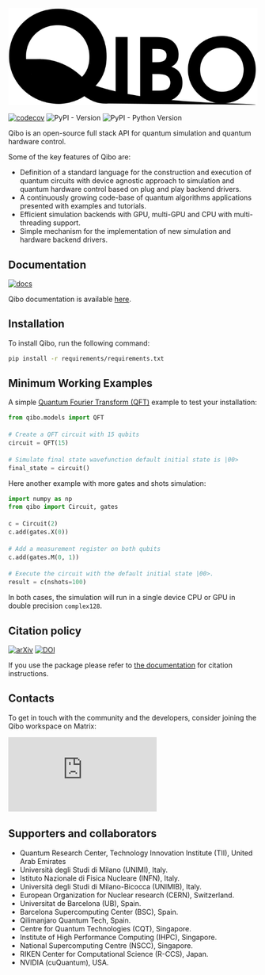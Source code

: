 ![Logo](https://github.com/qiboteam/qibo/blob/master/doc/source/_static/qibo_logo_dark.svg)

[![codecov](https://codecov.io/gh/qiboteam/qibo/branch/master/graph/badge.svg?token=1EKZKVEVX0)](https://codecov.io/gh/qiboteam/qibo)
![PyPI - Version](https://img.shields.io/pypi/v/qibo)
![PyPI - Python Version](https://img.shields.io/pypi/pyversions/qibo)

Qibo is an open-source full stack API for quantum simulation and quantum hardware control.

Some of the key features of Qibo are:
- Definition of a standard language for the construction and execution of quantum circuits with device agnostic approach to simulation and quantum hardware control based on plug and play backend drivers.
- A continuously growing code-base of quantum algorithms applications presented with examples and tutorials.
- Efficient simulation backends with GPU, multi-GPU and CPU with multi-threading support.
- Simple mechanism for the implementation of new simulation and hardware backend drivers.

## Documentation

[![docs](https://github.com/qiboteam/qibo/actions/workflows/publish.yml/badge.svg)](https://qibo.science/qibo/stable/)

Qibo documentation is available [here](https://qibo.science).

## Installation

To install Qibo, run the following command:
```bash
pip install -r requirements/requirements.txt
```

## Minimum Working Examples

A simple [Quantum Fourier Transform (QFT)](https://en.wikipedia.org/wiki/Quantum_Fourier_transform) example to test your installation:
```python
from qibo.models import QFT

# Create a QFT circuit with 15 qubits
circuit = QFT(15)

# Simulate final state wavefunction default initial state is |00>
final_state = circuit()
```

Here another example with more gates and shots simulation:

```python
import numpy as np
from qibo import Circuit, gates

c = Circuit(2)
c.add(gates.X(0))

# Add a measurement register on both qubits
c.add(gates.M(0, 1))

# Execute the circuit with the default initial state |00>.
result = c(nshots=100)
```

In both cases, the simulation will run in a single device CPU or GPU in double precision `complex128`.

## Citation policy
[![arXiv](https://img.shields.io/badge/arXiv-2009.01845-b31b1b.svg)](https://arxiv.org/abs/2009.01845)
[![DOI](https://zenodo.org/badge/241307936.svg)](https://zenodo.org/badge/latestdoi/241307936)

If you use the package please refer to [the documentation](https://qibo.science/qibo/stable/appendix/citing-qibo.html#publications) for citation instructions.

## Contacts

To get in touch with the community and the developers, consider joining the Qibo workspace on Matrix:

[![Matrix](https://img.shields.io/matrix/qibo%3Amatrix.org?logo=matrix)](https://matrix.to/#/#qibo:matrix.org)

## Supporters and collaborators

- Quantum Research Center, Technology Innovation Institute (TII), United Arab Emirates
- Università degli Studi di Milano (UNIMI), Italy.
- Istituto Nazionale di Fisica Nucleare (INFN), Italy.
- Università degli Studi di Milano-Bicocca (UNIMIB), Italy.
- European Organization for Nuclear research (CERN), Switzerland.
- Universitat de Barcelona (UB), Spain.
- Barcelona Supercomputing Center (BSC), Spain.
- Qilimanjaro Quantum Tech, Spain.
- Centre for Quantum Technologies (CQT), Singapore.
- Institute of High Performance Computing (IHPC), Singapore.
- National Supercomputing Centre (NSCC), Singapore.
- RIKEN Center for Computational Science (R-CCS), Japan.
- NVIDIA (cuQuantum), USA.